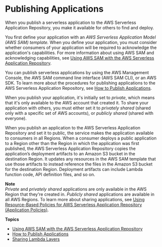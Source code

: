 # Publishing Applications<a name="serverlessrepo-publishing-applications"></a>

When you publish a serverless application to the AWS Serverless Application Repository, you make it available for others to find and deploy\.

You first define your application with an *AWS Serverless Application Model \(AWS SAM\) template\.* When you define your application, you must consider whether consumers of your application will be required to acknowledge the application's capabilities\. For more information about using AWS SAM and acknowledging capabilities, see [Using AWS SAM with the AWS Serverless Application Repository](using-aws-sam.md)\.

You can publish serverless applications by using the AWS Management Console, the AWS SAM command line interface \(AWS SAM CLI\), or an AWS SDK\. To learn more about the procedures for publishing applications to the AWS Serverless Application Repository, see [How to Publish Applications](serverlessrepo-how-to-publish.md)\.

When you publish your application, it's initially set to *private*, which means that it's only available to the AWS account that created it\. To share your application with others, you must either set it to *privately shared* \(shared only with a specific set of AWS accounts\), or *publicly shared* \(shared with everyone\)\.

When you publish an application to the AWS Serverless Application Repository and set it to public, the service makes the application available to consumers in all Regions\. When a consumer deploys a public application to a Region other than the Region in which the application was first published, the AWS Serverless Application Repository copies the application’s deployment artifacts to an Amazon S3 bucket in the destination Region\. It updates any resources in the AWS SAM template that use those artifacts to instead reference the files in the Amazon S3 bucket for the destination Region\. Deployment artifacts can include Lambda function code, API definition files, and so on\.

**Note**  
*Private* and *privately shared* applications are only available in the AWS Region that they're created in\. *Publicly shared* applications are available in all AWS Regions\. To learn more about sharing applications, see [Using Resource\-Based Policies for AWS Serverless Application Repository \(Application Policies\)](access-control-resource-based.md)\.

**Topics**
+ [Using AWS SAM with the AWS Serverless Application Repository](using-aws-sam.md)
+ [How to Publish Applications](serverlessrepo-how-to-publish.md)
+ [Sharing Lambda Layers](sharing-lambda-layers.md)